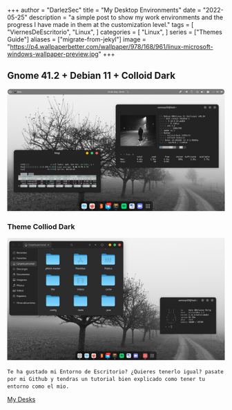 +++
author = "DarlezSec"
title = "My Desktop Environments"
date = "2022-05-25"
description = "a simple post to show my work environments and the progress I have made in them at the customization level."
tags = [
"ViernesDeEscritorio",
"Linux",
]
categories = [
"Linux",
]
series = ["Themes Guide"]
aliases = ["migrate-from-jekyl"]
image = "https://p4.wallpaperbetter.com/wallpaper/978/168/961/linux-microsoft-windows-wallpaper-preview.jpg"
+++
## Gnome 41.2 + Debian 11 + Colloid Dark


![](my.png)

### Theme Colliod Dark

![](themes.png)

`Te ha gustado mi Entorno de Escritorio? ¿Quieres tenerlo igual? pasate por mi Github y tendras un tutorial bien explicado como tener tu entorno como el mio.`

[My Desks]("https://github.com/DarlezSec/My-Desks/")
